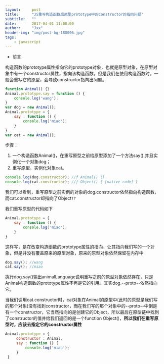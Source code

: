 ```yaml
---
layout:     post
title:      "JS重写构造函数后原型prototype中的constructor的指向问题"
subtitle:   ""
date:       2017-04-01 11:00:00
author:     "Jxx"
header-img: "img/post-bg-180006.jpg"
tags:
    - javascript
---
```

 
- 前言 

构造函数的prototype属性指向它的prototype对象，也就是原型对象，在原型对象中有一个constructor属性，指向该构造函数。但是我们在使用构造函数时，一般会重写它的原型，会导致constructor指向出问题。
```javascript
function Animal() {}
Animal.prototype.say = function () {
    console.log('wang');
}
var dog = new Animal();
Animal.prototype = {
    say : function () {
        console.log('miao');
    }
}
var cat = new Animal();
```
步骤：  
1. 一个构造函数Animal()，在重写原型之前给原型添加了一个方法say(),并且实例化一个对象dog；
2. 重写原型，实例化对象cat。
```javascript
console.log(dog.constructor); //ƒ Animal() {}
console.log(cat.constructor); //ƒ Object() { [native code] }
```

我们可以看到，重写原型之前实例的对象的dog.constructor依然指向构造函数，而cat.constructor却指向了Object`??`

我们重写原型的代码如下
```javascript
Animal.prototype = {
    say : function () {
        console.log('miao');
    }
}
```
这样写，是在改变构造函数的prototype属性的指向，让其指向我们写的一个对象，但是并没有覆盖原来的原型对象，原来的原型对象依然保留在内存中
```javascript
dog.say(); //wang
cat.say(); //miao
```
执行dog.say()输出animalLanguage说明重写之前的原型对象依然存在，只是Animal构造函数的prototype属性不再是它的引用。其实dog.--proto--依然指向它。

当我们调用cat.constructor时，cat对象在Animal的原型中(此时的原型是我们写的那个对象)没有找到constructor，而在我们写的那个对象中的--proto--中倒是有一个constructor，它当然指向的是创建它的Object，所以最后在原型链中找到了constructor的值并给我们返回的是一个function Object()，**所以我们在重写原型时，应该去指定它的constructor属性**
```javascript
Animal.prototype = {
     constructor : Animal, 
     say : function () {
         console.log('miao');
     }
 }
```